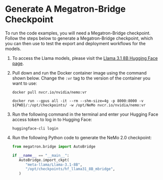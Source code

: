 # Generate A Megatron-Bridge Checkpoint

To run the code examples, you will need a Megatron-Bridge checkpoint. Follow the steps below to generate a Megatron-Bridge checkpoint, which you can then use to test the export and deployment workflows for the models.

1. To access the Llama models, please visit the [Llama 3.1 8B Hugging Face page](https://huggingface.co/meta-llama/Llama-3.1-8B).

2. Pull down and run the Docker container image using the command shown below. Change the ``:vr`` tag to the version of the container you want to use:

   ```shell
   docker pull nvcr.io/nvidia/nemo:vr

   docker run --gpus all -it --rm --shm-size=4g -p 8000:8000 -v ${PWD}/:/opt/checkpoints/ -w /opt/NeMo nvcr.io/nvidia/nemo:vr
   ```
   
3. Run the following command in the terminal and enter your Hugging Face access token to log in to Hugging Face:

   ```shell
   huggingface-cli login
   ```
   
4. Run the following Python code to generate the NeMo 2.0 checkpoint:

   ```python
   from megatron.bridge import AutoBridge

   if __name__ == "__main__":
      AutoBridge.import_ckpt(
         "meta-llama/Llama-3.1-8B",
         "/opt/checkpoints/hf_llama31_8B_mbridge",        
      )
   ```



